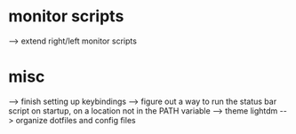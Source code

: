 # monitor scripts
--> extend right/left monitor scripts

# misc
--> finish setting up keybindings
--> figure out a way to run the status bar script on startup, on a location not in the PATH variable
--> theme lightdm
--> organize dotfiles and config files
